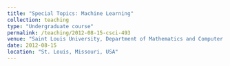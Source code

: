 ```yaml
---
title: "Special Topics: Machine Learning"
collection: teaching
type: "Undergraduate course"
permalink: /teaching/2012-08-15-csci-493
venue: "Saint Louis University, Department of Mathematics and Computer Science"
date: 2012-08-15
location: "St. Louis, Missouri, USA"
---
```


